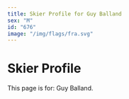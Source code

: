 ```yaml
---
title: Skier Profile for Guy Balland
sex: "M"
id: "676"
image: "/img/flags/fra.svg" 
---
```


# Skier Profile

This page is for: Guy Balland.
    